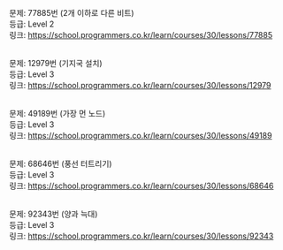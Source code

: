 문제: 77885번 (2개 이하로 다른 비트) <br/>
등급: Level 2 <br/>
링크: https://school.programmers.co.kr/learn/courses/30/lessons/77885 <br/>
 <br/>

문제: 12979번 (기지국 설치) <br/>
등급: Level 3 <br/>
링크: https://school.programmers.co.kr/learn/courses/30/lessons/12979 <br/>
 <br/>

문제: 49189번 (가장 먼 노드) <br/>
등급: Level 3 <br/>
링크: https://school.programmers.co.kr/learn/courses/30/lessons/49189 <br/>
 <br/>

문제: 68646번 (풍선 터트리기) <br/>
등급: Level 3 <br/>
링크: https://school.programmers.co.kr/learn/courses/30/lessons/68646 <br/>
 <br/>

문제: 92343번 (양과 늑대) <br/>
등급: Level 3 <br/>
링크: https://school.programmers.co.kr/learn/courses/30/lessons/92343 <br/>
 <br/>
